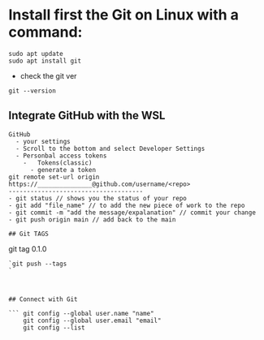 # Install first the Git on Linux with a command:

```
sudo apt update
sudo apt install git
```
- check the git ver
```
git --version
```
## Integrate GitHub with the WSL
``` 
GitHub
  - your settings
  - Scroll to the bottom and select Developer Settings
  - Personbal access tokens
    -   Tokens(classic)
      - generate a token
git remote set-url origin https://_______________@github.com/username/<repo>
-------------------------------------
- git status // shows you the status of your repo
- git add "file_name" // to add the new piece of work to the repo
- git commit -m "add the message/expalanation" // commit your change
- git push origin main // add back to the main 

## Git TAGS

```
git tag 0.1.0
```
`git push --tags
`



## Connect with Git

``` git config --global user.name "name"
    git config --global user.email "email"
    git config --list
```
